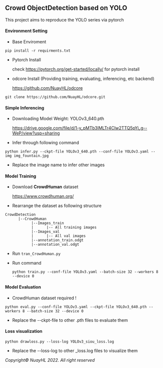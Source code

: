 ## Crowd ObjectDetection based on YOLO

This project aims to reproduce the YOLO series via pytorch


#### Environment Setting
- Base Enviroment
```
pip install -r requirments.txt
```
- Pytorch Install

    check https://pytorch.org/get-started/locally/ for pytorch install


- odcore Install (Providing training, evaluating, inferencing, etc backend)
  
  https://github.com/NuayHL/odcore
```
git clone https://github.com/NuayHL/odcore.git
```

#### Simple Inferencing 
- Downloading Model Weight: YOLOv3_640.pth

    https://drive.google.com/file/d/1-y_pMTb3lMLTr4Clw2TTQ5pYi_g--WeP/view?usp=sharing


- Infer through following command
```
python infer.py --ckpt-file YOLOv3_640.pth --conf-file YOLOv3.yaml --img img_fountain.jpg
```
- Replace the image name to infer other images

#### Model Training

- Download **CrowdHuman** dataset
    
    https://www.crowdhuman.org/


- Rearrange the dataset as following structure
```
CrowdDetection
      |--CrowdHuman
            |--Images_train
            |      |-- All training images
            |--Images_val    
            |      |-- All val images
            |--annotation_train.odgt
            |--annotation_val.odgt
```
- Run `tran_CrowdHuman.py`
- Run command
  
    `python train.py --conf-file YOLOv3.yaml --batch-size 32 --workers 8 --device 0`
#### Model Evaluation

- CrowdHuman dataset required ! 
```
python eval.py --conf-file YOLOv3.yaml --ckpt-file YOLOv3_640.pth --workers 8 --batch-size 32 --device 0 
```
- Replace the --ckpt-file to other .pth files to evaluate them

#### Loss visualization
```
python drawloss.py --loss-log YOLOv3_siou_loss.log
```
- Replace the --loss-log to other _loss.log files to visualize them


*Copyright© NuayHL 2022. All right reserved*
